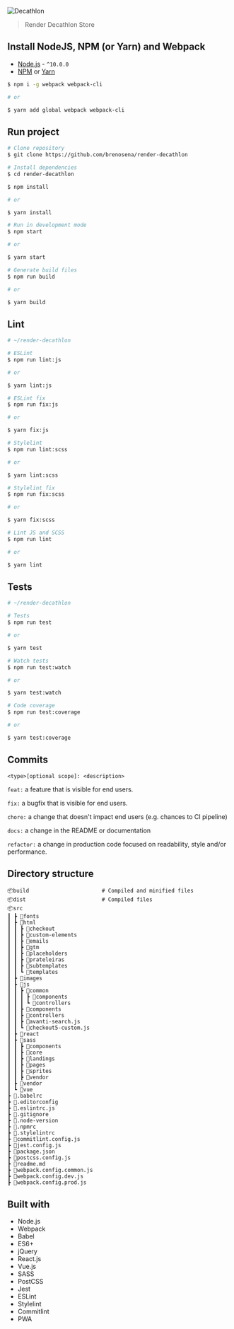<p>
  <img src="https://raw.githubusercontent.com/brenosena/render-decathlon/master/src/images/logo-decathlon-store.png" alt="Decathlon" title="Decathlon">
</p>

> Render Decathlon Store

## Install NodeJS, NPM (or Yarn) and Webpack

- [Node.js](https://nodejs.org/) - `^10.0.0`
- [NPM](https://www.npmjs.com/) or [Yarn](https://yarnpkg.com/)

```sh
$ npm i -g webpack webpack-cli

# or

$ yarn add global webpack webpack-cli
```

## Run project

```sh
# Clone repository
$ git clone https://github.com/brenosena/render-decathlon

# Install dependencies
$ cd render-decathlon

$ npm install

# or

$ yarn install

# Run in development mode
$ npm start

# or

$ yarn start

# Generate build files
$ npm run build

# or

$ yarn build
```

## Lint

```sh
# ~/render-decathlon

# ESLint
$ npm run lint:js

# or

$ yarn lint:js

# ESLint fix
$ npm run fix:js

# or

$ yarn fix:js

# Stylelint
$ npm run lint:scss

# or

$ yarn lint:scss

# Stylelint fix
$ npm run fix:scss

# or

$ yarn fix:scss

# Lint JS and SCSS
$ npm run lint

# or

$ yarn lint
```

## Tests

```sh
# ~/render-decathlon

# Tests
$ npm run test

# or

$ yarn test

# Watch tests
$ npm run test:watch

# or

$ yarn test:watch

# Code coverage
$ npm run test:coverage

# or

$ yarn test:coverage
```

## Commits

`<type>[optional scope]: <description>`

`feat:` a feature that is visible for end users.

`fix:` a bugfix that is visible for end users.

`chore:` a change that doesn't impact end users (e.g. chances to CI pipeline)

`docs:` a change in the README or documentation

`refactor:` a change in production code focused on readability, style and/or performance.

## Directory structure

```
📦build                       # Compiled and minified files
📦dist                        # Compiled files
📦src
┃ ┣ 📂fonts
┃ ┣ 📂html
┃ ┃ ┣ 📂checkout
┃ ┃ ┣ 📂custom-elements
┃ ┃ ┣ 📂emails
┃ ┃ ┣ 📂gtm
┃ ┃ ┣ 📂placeholders
┃ ┃ ┣ 📂prateleiras
┃ ┃ ┣ 📂subtemplates
┃ ┃ ┗ 📂templates
┃ ┣ 📂images
┃ ┣ 📂js
┃ ┃ ┣ 📂common
┃ ┃ ┃ ┣ 📂components
┃ ┃ ┃ ┗ 📂controllers
┃ ┃ ┣ 📂components
┃ ┃ ┣ 📂controllers
┃ ┃ ┣ 📜avanti-search.js
┃ ┃ ┗ 📜checkout5-custom.js
┃ ┣ 📂react
┃ ┣ 📂sass
┃ ┃ ┣ 📂components
┃ ┃ ┣ 📂core
┃ ┃ ┣ 📂landings
┃ ┃ ┣ 📂pages
┃ ┃ ┣ 📂sprites
┃ ┃ ┣ 📂vendor
┃ ┣ 📂vendor
┃ ┗ 📂vue
┣ 📜.babelrc
┣ 📜.editorconfig
┣ 📜.eslintrc.js
┣ 📜.gitignore
┣ 📜.node-version
┣ 📜.npmrc
┣ 📜.stylelintrc
┣ 📜commitlint.config.js
┣ 📜jest.config.js
┣ 📜package.json
┣ 📜postcss.config.js
┣ 📜readme.md
┣ 📜webpack.config.common.js
┣ 📜webpack.config.dev.js
┣ 📜webpack.config.prod.js
```

## Built with

- Node.js
- Webpack
- Babel
- ES6+
- jQuery
- React.js
- Vue.js
- SASS
- PostCSS
- Jest
- ESLint
- Stylelint
- Commitlint
- PWA
